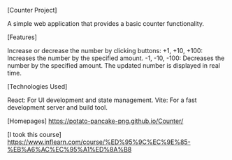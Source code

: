 [Counter Project]

A simple web application that provides a basic counter functionality.


[Features]

Increase or decrease the number by clicking buttons:
+1, +10, +100: Increases the number by the specified amount.
-1, -10, -100: Decreases the number by the specified amount.
The updated number is displayed in real time.


[Technologies Used]

React: For UI development and state management.
Vite: For a fast development server and build tool.

[Homepages]
https://potato-pancake-png.github.io/Counter/


[I took this course]
https://www.inflearn.com/course/%ED%95%9C%EC%9E%85-%EB%A6%AC%EC%95%A1%ED%8A%B8
